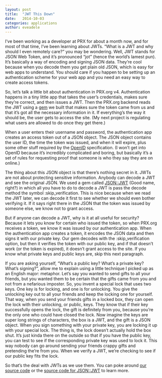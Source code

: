 ```yaml
---
layout: post
title:  "JWT This Down"
date:   2014-10-03
categories: applications
author: eveadele
---
```


I’ve been working as a developer at PRX for about a month now, and for most of that time, I’ve been learning about JWTs. “What is a JWT and why should I even remotely care?” you may be wondering. Well, JWT stands for JSON Web Token, and it’s pronounced “jot” (hence the world’s lamest pun). It’s basically a way of encoding and signing JSON data. They’re cool because when you decode them you get plain old JSON, which is easy for web apps to understand. You should care if you happen to be setting up an authentication scheme for your web app and you need an easy way to create access tokens.

<!--more-->

So, let’s talk a little bit about authentication in PRX.org v4. Authentication happens in a tiny little app that takes the user’s credentials, makes sure they’re correct, and then issues a JWT. Then the PRX.org backend reads the JWT using a [gem](https://github.com/PRX/rack-prx_auth) we built that makes sure the token came from us and that it’s got all the necessary information in it. If everything’s the way it should be, the user gets to access the site. (My next project is regulating what users are allowed to do once they get there.)

When a user enters their username and password, the authentication app creates an access token out of a JSON object. The JSON object contains the user ID, the time the token was issued, and when it will expire, plus some other stuff required by the [OpenID](http://openid.net/specs/openid-connect-implicit-1_0.html) specification. (I won’t get into OpenID because it’s incredibly complicated and boring, but basically it’s a set of rules for requesting proof that someone is who they say they are on online.)

The thing about this JSON object is that there’s nothing secret in it. JWTs are not about protecting sensitive information. Anybody can decode a JWT and see the original JSON. We used a gem called [JSON::JWT](https://github.com/nov/json-jwt) (Good name, right?) in which all you have to do to decode a JWT is pass the decode method the symbol :skip_verification. This is nice because when we read the JWT later, we can decode it first to see whether we should even bother verifying it. If it says right there in the JSON that the token was issued by someone else, we know not to grant access.

But if anyone can decode a JWT, why is it at all useful for security? Because it lets you know for certain who issued the token, so when PRX.org receives a token, we know it was issued by our authentication app. When the authentication app creates a token, it encodes the JSON data and then signs it with our private key. Our gem decodes with the :skip_verification option, but then it verifies the token with our public key, and if that doesn’t work (or the token is expired), it doesn’t grant access to the site. If you know what private keys and public keys are, skip this next paragraph.

If you are asking yourself, “What’s a public key? What’s a private key? What’s signing?”, allow me to explain using a little technique I picked up as an English major: metaphor. Let’s say you wanted to send gifts to all your friends, but you wanted them to be certain that the gifts came from you and not from a nefarious imposter. So, you invent a special lock that uses two keys. One key is for locking, and one is for unlocking. You give the unlocking key out to all your friends and keep the locking one for yourself. That way, when you send your friends gifts in a locked box, they can open the lock with their unlocking, or public, keys. They know that if their key successfully opens the lock, the gift is definitely from you, because you’re the only one who could have closed the lock. Now imagine the keys are super long strings of characters, the box is a JWT, and the gift is a JSON object. When you sign something with your private key, you are locking it up with your special lock. The thing is, the lock doesn’t actually hold the box shut. It’s just kinda there on the outside so that if you have the public key, you can test to see if the corresponding private key was used to lock it. This way nobody can go around sending your friends crappy gifts and pretending the’re from you. When we verify a JWT, we’re checking to see if our public key fits the lock.

So that’s the deal with JWTs as we use them. You can poke around [our source code](https://github.com/prx/prx.org-backend) or the [source code for JSON::JWT](https://github.com/nov/json-jwt/) to learn more.
